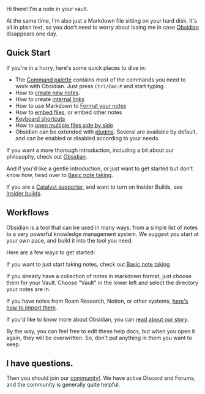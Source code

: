Hi there! I'm a note in your vault.

At the same time, I'm also just a Markdown file sitting on your hard disk. It's all in plain text, so you don't need to worry about losing me in case [Obsidian](Obsidian) disappears one day.

## Quick Start

If you're in a hurry, here's some quick places to dive in:

- The [Command palette](Command%20palette) contains most of the commands you need to work with Obsidian. Just press `Ctrl/Cmd-P` and start typing.
- How to [create new notes](Create%20notes).
- How to create [internal links](Internal%20link)
- How to use Markdown to [Format your notes](Format%20your%20notes)
- How to [embed files](embed%20files), or embed other notes
- [Keyboard shortcuts](Keyboard%20shortcuts)
- How to [open multiple files side by side](Working%20with%20multiple%20notes)
- Obsidian can be extended with [plugins](List%20of%20plugins). Several are available by default, and can be enabled or disabled according to your needs.


If you want a more thorough introduction, including a bit about our philosophy, check out [Obsidian](Obsidian).

And if you'd like a gentle introduction, or just want to get started but don't know how, head over to [Basic note taking](Basic%20note%20taking).

If you are a [Catalyst supporter](https://obsidian.md/pricing), and want to turn on Insider Builds, see [Insider builds](Insider%20builds).

## Workflows

Obsidian is a tool that can be used in many ways, from a simple list of notes to a very powerful knowledge management system. We suggest you start at your own pace, and build it into the tool you need.

Here are a few ways to get started:

If you want to just start taking notes, check out [Basic note taking](Basic%20note%20taking)

If you already have a collection of notes in markdown format, just choose them for your Vault. Choose "Vault" in the lower left and select the directory your notes are in.

If you have notes from Roam Research, Notion, or other systems, [here's how to import them](Import%20data).

If you'd like to know more about Obsidian, you can [read about our story](Obsidian).

By the way, you can feel free to edit these help docs, but when you open it again, they will be overwritten. So, don't put anything in them you want to keep.

## I have questions.

Then you should join our [community!](https://obsidian.md/community). We have active Discord and Forums, and the community is generally quite helpful.
